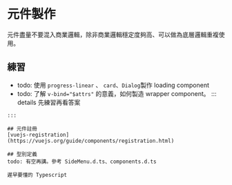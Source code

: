 # 元件製作
元件盡量不要混入商業邏輯，除非商業邏輯穩定度夠高、可以做為底層邏輯重複使用。

## 練習
- todo: 使用 `progress-linear` 、 `card`、`Dialog`製作 loading component
- todo: 了解 `v-bind="$attrs"` 的意義，如何製造 wrapper component。
::: details 先練習再看答案
<template>
  <v-dialog v-model="dialog">
    <v-card class="mx-auto" color="primary" variant="elevated" width="300" height="70">
      <v-card-item class="text-center"> {{ text }} </v-card-item>
      <v-card-item>
        <v-progress-linear indeterminate color="white"></v-progress-linear>
      </v-card-item>
    </v-card>
  </v-dialog>
</template>

<script setup lang="ts">
import { computed } from "vue";
const props = defineProps({
  modelValue: {
    type: Boolean,
    default: true,
  },
  text: {
    type: String,
    default: "請稍候",
  },
});
const emits = defineEmits(["update:modelValue"]);

const dialog = computed({
  get: () => props.modelValue,
  set: (e) => emits("update:modelValue", e),
});
</script>
```
:::

## 元件註冊
[vuejs-registration](https://vuejs.org/guide/components/registration.html)

## 型別定義
todo: 有空再講。參考 SideMenu.d.ts、components.d.ts

遲早要懂的 Typescript
